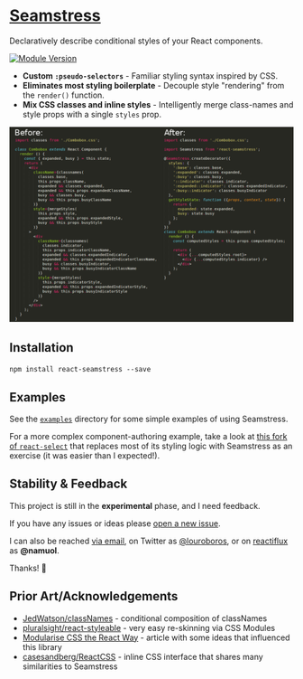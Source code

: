 # [Seamstress](http://namuol.github.io/react-seamstress/)

Declaratively describe conditional styles of your React components.

[![Module Version](http://img.shields.io/npm/v/react-seamstress.svg)](https://www.npmjs.org/package/react-seamstress)

- **Custom `:pseudo-selectors`** - Familiar styling syntax inspired by CSS.
- **Eliminates most styling boilerplate** - Decouple style "rendering" from the `render()` function.
- **Mix CSS classes and inline styles** - Intelligently merge class-names and style props with a single `styles` prop.

![Before and After](/docs/before_after.png)

## Installation

```
npm install react-seamstress --save
```

## Examples

See the [`examples`](examples) directory for some simple examples of using Seamstress.

For a more complex component-authoring example, take a look at [this fork of `react-select`](https://github.com/namuol/react-select-seamstress/blob/b662327697a8646300791d8cedb647653b951762/src/Select.js#L855) that replaces most of its styling logic with Seamstress as an exercise (it was easier than I expected!).

## Stability & Feedback

This project is still in the **experimental** phase, and I need feedback.

If you have any issues or ideas please [open a new issue](https://github.com/namuol/react-seamstress/issues).

I can also be reached [via email](mailto:louis.acresti@gmail.com), on Twitter as [@louroboros](http://twitter.com/louroboros), or on [reactiflux](http://reactiflux.com) as **@namuol**.

Thanks! :beers:

## Prior Art/Acknowledgements

- [JedWatson/classNames](https://github.com/JedWatson/classnames) - conditional composition of classNames
- [pluralsight/react-styleable](https://github.com/pluralsight/react-styleable) - very easy re-skinning via CSS Modules
- [Modularise CSS the React Way](https://medium.com/@jviereck/modularise-css-the-react-way-1e817b317b04) - article with some ideas that influenced this library
- [casesandberg/ReactCSS](https://github.com/casesandberg/reactcss) - inline CSS interface that shares many similarities to Seamstress
